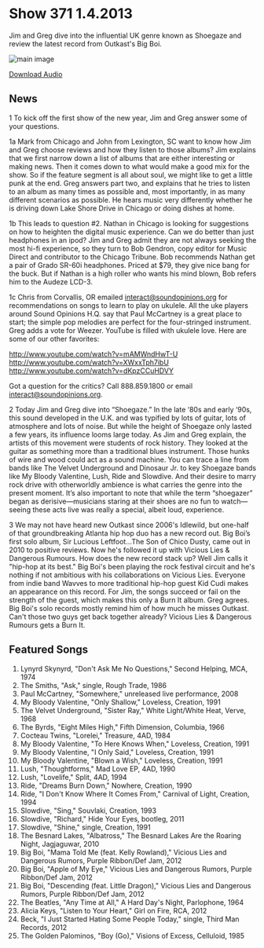 # Show 371 1.4.2013
Jim and Greg dive into the influential UK genre known as Shoegaze and review the latest record from Outkast's Big Boi.

![main image](http://www.soundopinions.org/images/2012/shoegaze.jpg)

[Download Audio](http://audio.soundopinions.org/streams/2013/01/so_20130104.m3u)

## News
1 To kick off the first show of the new year, Jim and Greg answer some of your questions.

1a Mark from Chicago and John from Lexington, SC want to know how Jim and Greg choose reviews and how they listen to those albums? Jim explains that we first narrow 
down a list of albums that are either interesting or making news. Then it comes down to what would make a good mix for the show. So if the feature segment is all about soul, we might like to get a little punk at the end. Greg answers part two, and explains that he tries to listen to an album as many times as possible and, most importantly, in as many different scenarios as possible. He hears music very differently whether he is driving down Lake Shore Drive in Chicago or doing dishes at home.

1b This leads to question #2. Nathan in Chicago is looking for suggestions on how to heighten the digital music experience. Can we do better than just headphones in an ipod? Jim and Greg admit they are not always seeking the most hi-fi experience, so they turn to Bob Gendron, copy editor for Music Direct and contributor to the Chicago Tribune. Bob recommends Nathan get a pair of Grado SR-60i headphones. Priced at $79, they give nice bang for the buck. But if Nathan is a high roller who wants his mind blown, Bob refers him to the Audeze LCD-3.

1c Chris from Corvallis, OR emailed interact@soundopinions.org for recommendations on songs to learn to play on ukulele. All the uke players around Sound Opinions H.Q. say that Paul McCartney is a great place to start; the simple pop melodies are perfect for the four-stringed instrument. Greg adds a vote for Weezer. YouTube is filled with ukulele love. Here are some of our other favorites:

http://www.youtube.com/watch?v=mAMWndHwT-U
http://www.youtube.com/watch?v=XWxxTph7ibU
http://www.youtube.com/watch?v=dKpzCCuHDVY

Got a question for the critics? Call 888.859.1800 or email interact@soundopinions.org.

2 Today Jim and Greg dive into “Shoegaze.” In the late ‘80s and early ‘90s, this sound developed in the U.K. and was typified by lots of guitar, lots of atmosphere and lots of noise. 
But while the height of Shoegaze only lasted a few years, its influence looms large today. As Jim and Greg explain, the artists of this movement were students of rock history. They looked at the guitar as something more than a traditional blues instrument. Those hunks of wire and wood could act as a sound machine. You can trace a line from bands like The Velvet Underground and Dinosaur Jr. to key Shoegaze bands like My Bloody Valentine, Lush, Ride and Slowdive. And their desire to marry rock drive with otherworldly ambience is what carries the genre into the present moment. It’s also important to note that while the term “shoegazer” began as derisive—musicians staring at their shoes are no fun to watch—seeing these acts live was really a special, albeit loud, experience.

3 We may not have heard new Outkast since 2006's Idlewild, but one-half of that groundbreaking Atlanta hip hop duo has a new record out. Big Boi’s first solo album, Sir Lucious Leftfoot…The Son of Chico Dusty, came out in 2010 to positive reviews. Now he's followed it up with Vicious Lies & Dangerous Rumours. How does the new record stack up? Well Jim calls it "hip-hop at its best." Big Boi's been playing the rock festival circuit and he's nothing if not ambitious with his collaborations on Vicious Lies. Everyone from indie band Wavves to more traditional hip-hop guest Kid Cudi makes an appearance on this record. For Jim, the songs succeed or fail on the strength of the guest, which makes this only a Burn It album. Greg agrees. Big Boi's solo records mostly remind him of how much he misses Outkast. Can't those two guys get back together already? Vicious Lies & Dangerous Rumours gets a Burn It.

## Featured Songs
1. Lynyrd Skynyrd, "Don't Ask Me No Questions," Second Helping, MCA, 1974
2. The Smiths, "Ask," single, Rough Trade, 1986
3. Paul McCartney, "Somewhere," unreleased live performance, 2008
4. My Bloody Valentine, "Only Shallow," Loveless, Creation, 1991
5. The Velvet Underground, "Sister Ray," White Light/White Heat, Verve, 1968
6. The Byrds, "Eight Miles High," Fifth Dimension, Columbia, 1966
7. Cocteau Twins, "Lorelei," Treasure, 4AD, 1984
8. My Bloody Valentine, "To Here Knows When," Loveless, Creation, 1991
9. My Bloody Valentine, "I Only Said," Loveless, Creation, 1991
10. My Bloody Valentine, "Blown a Wish," Loveless, Creation, 1991
11. Lush, "Thoughtforms," Mad Love EP, 4AD, 1990
12. Lush, "Lovelife," Split, 4AD, 1994
13. Ride, "Dreams Burn Down," Nowhere, Creation, 1990
14. Ride, "I Don't Know Where It Comes From," Carnival of Light, Creation, 1994
15. Slowdive, "Sing," Souvlaki, Creation, 1993
16. Slowdive, "Richard," Hide Your Eyes, bootleg, 2011
17. Slowdive, "Shine," single, Creation, 1991
18. The Besnard Lakes, "Albatross," The Besnard Lakes Are the Roaring Night, Jagjaguwar, 2010
19. Big Boi, "Mama Told Me (feat. Kelly Rowland)," Vicious Lies and Dangerous Rumors, Purple Ribbon/Def Jam, 2012
20. Big Boi, "Apple of My Eye," Vicious Lies and Dangerous Rumors, Purple Ribbon/Def Jam, 2012
21. Big Boi, "Descending (feat. Little Dragon)," Vicious Lies and Dangerous Rumors, Purple Ribbon/Def Jam, 2012
22. The Beatles, "Any Time at All," A Hard Day's Night, Parlophone, 1964
23. Alicia Keys, "Listen to Your Heart," Girl on Fire, RCA, 2012
24. Beck, "I Just Started Hating Some People Today," single, Third Man Records, 2012
25. The Golden Palominos, "Boy (Go)," Visions of Excess, Celluloid, 1985
